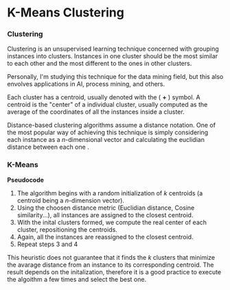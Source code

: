 
# K-Means Clustering

### Clustering

Clustering is an unsupervised learning technique concerned with grouping instances into clusters. Instances in one cluster should be the most similar to each other and the most different to the ones in other clusters.

Personally, I'm studying this technique for the data mining field, but this also envolves applications in AI, process mining, and others.

Each cluster has a centroid, usually denoted with the ( **+** ) symbol. A centroid is the "center" of a individual cluster, usually computed as the average of the coordinates of all the instances inside a cluster.

Distance-based clustering algorithms assume a distance notation. One of the most popular way of achieving this technique is simply considering each instance as a *n*-dimensional vector and calculating the euclidian distance between each one .

### K-Means

**Pseudocode**

1. The algorithm begins with a random initialization of *k* centroids (a centroid being a *n*-dimension vector).
2. Using the choosen distance metric (Euclidian distance, Cosine similarity...), all instances are assigned to the closest centroid.
3. With the inital clusters formed, we compute the real center of each cluster, repositioning the centroids.
4. Again, all the instances are reassigned to the closest centroid.
5. Repeat steps 3 and 4

This heuristic does not guarantee that it finds the *k* clusters that minimize the avarage distance from an instance to its corresponding centroid. The result depends on the initalization, therefore it is a good practice to execute the algoithm a few times and select the best one.